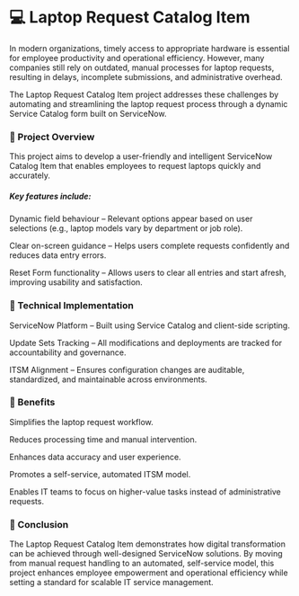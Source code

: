 # 💻 Laptop Request Catalog Item

In modern organizations, timely access to appropriate hardware is essential for employee productivity and operational efficiency. However, many companies still rely on outdated, manual processes for laptop requests, resulting in delays, incomplete submissions, and administrative overhead.

The Laptop Request Catalog Item project addresses these challenges by automating and streamlining the laptop request process through a dynamic Service Catalog form built on ServiceNow.

### 🚀 Project Overview

This project aims to develop a user-friendly and intelligent ServiceNow Catalog Item that enables employees to request laptops quickly and accurately.

##### Key features include:

Dynamic field behaviour – Relevant options appear based on user selections (e.g., laptop models vary by department or job role).

Clear on-screen guidance – Helps users complete requests confidently and reduces data entry errors.

Reset Form functionality – Allows users to clear all entries and start afresh, improving usability and satisfaction.

### 🧩 Technical Implementation

ServiceNow Platform – Built using Service Catalog and client-side scripting.

Update Sets Tracking – All modifications and deployments are tracked for accountability and governance.

ITSM Alignment – Ensures configuration changes are auditable, standardized, and maintainable across environments.

### 🌟 Benefits

Simplifies the laptop request workflow.

Reduces processing time and manual intervention.

Enhances data accuracy and user experience.

Promotes a self-service, automated ITSM model.

Enables IT teams to focus on higher-value tasks instead of administrative requests.

### 🧠 Conclusion

The Laptop Request Catalog Item demonstrates how digital transformation can be achieved through well-designed ServiceNow solutions. By moving from manual request handling to an automated, self-service model, this project enhances employee empowerment and operational efficiency while setting a standard for scalable IT service management.
